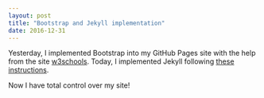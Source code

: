 ```yaml
---
layout: post
title: "Bootstrap and Jekyll implementation"
date: 2016-12-31
---
```


Yesterday, I implemented Bootstrap into my GitHub Pages site with the help from the site [w3schools](http://www.w3schools.com/bootstrap/).  Today, I implemented Jekyll following [these instructions](http://jmcglone.com/guides/github-pages/).

Now I have total control over my site!